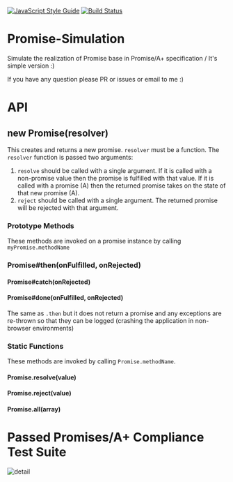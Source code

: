 [![JavaScript Style Guide](https://img.shields.io/badge/code_style-standard-brightgreen.svg)](https://standardjs.com)
[![Build Status](https://travis-ci.org/xujuvenile/promise-simulation.svg?branch=master)](https://travis-ci.org/xujuvenile/promise-simulation)

# Promise-Simulation

Simulate the realization of Promise base in Promise/A+ specification / It's simple version :)

If you have any question please PR or issues or email to me :)



# API

## new Promise(resolver)

This creates and returns a new promise.  `resolver` must be a function.  The `resolver` function is passed two arguments:

 1. `resolve` should be called with a single argument.  If it is called with a non-promise value then the promise is fulfilled with that value.  If it is called with a promise (A) then the returned promise takes on the state of that new promise (A).
 2. `reject` should be called with a single argument.  The returned promise will be rejected with that argument.


### Prototype Methods

These methods are invoked on a promise instance by calling `myPromise.methodName`

### Promise#then(onFulfilled, onRejected)

#### Promise#catch(onRejected)

#### Promise#done(onFulfilled, onRejected)

The same as `.then` but it does not return a promise and any exceptions are re-thrown so that they can be logged (crashing the application in non-browser environments)

### Static Functions

  These methods are invoked by calling `Promise.methodName`.

#### Promise.resolve(value)

#### Promise.reject(value)

#### Promise.all(array)


# Passed Promises/A+ Compliance Test Suite

![detail](assert/promise.gif)


